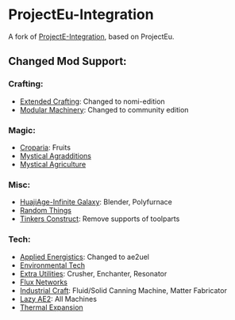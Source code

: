 # ProjectEu-Integration

A fork of [ProjectE-Integration](https://github.com/TagnumElite/ProjectE-Integration), based on ProjectEu.

## Changed Mod Support:

### Crafting:  

- [Extended Crafting](https://www.curseforge.com/minecraft/mc-mods/extended-crafting-nomifactory-edition): Changed to
  nomi-edition
- [Modular Machinery](https://www.curseforge.com/minecraft/mc-mods/modularmachinery-community-edition): Changed to
  community edition

### Magic:  

- [Croparia](https://www.curseforge.com/minecraft/mc-mods/croparia): Fruits
- [Mystical Agradditions](https://www.curseforge.com/minecraft/mc-mods/mystical-agradditions)
- [Mystical Agriculture](https://www.curseforge.com/minecraft/mc-mods/mystical-agriculture)
  
### Misc:  

- [HuajiAge-Infinite Galaxy](https://www.curseforge.com/minecraft/mc-mods/huajiage-infinite-galaxy): Blender,
  Polyfurnace
- [Random Things](https://www.curseforge.com/minecraft/mc-mods/random-things)
- [Tinkers Construct](https://www.curseforge.com/minecraft/mc-mods/tinkers-construct): Remove supports of toolparts

### Tech:  

- [Applied Energistics](https://www.curseforge.com/minecraft/mc-mods/ae2-extended-life): Changed to ae2uel
- [Environmental Tech](https://www.curseforge.com/minecraft/mc-mods/environmental-tech)
- [Extra Utilities](https://www.curseforge.com/minecraft/mc-mods/extra-utilities): Crusher, Enchanter, Resonator
- [Flux Networks](https://www.curseforge.com/minecraft/mc-mods/flux-networks)
- [Industrial Craft](https://www.curseforge.com/minecraft/mc-mods/industrial-craft): Fluid/Solid Canning Machine, Matter
  Fabricator
- [Lazy AE2](https://www.curseforge.com/minecraft/mc-mods/lazy-ae2): All Machines
- [Thermal Expansion](https://www.curseforge.com/minecraft/mc-mods/thermal-expansion)
   
